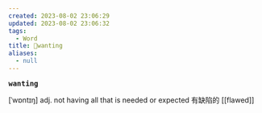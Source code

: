 ```yaml
---
created: 2023-08-02 23:06:29
updated: 2023-08-02 23:06:32
tags:
  - Word
title: 📖wanting
aliases:
  - null
---
```


<pre><strong>wanting</strong></pre>
[ˈwɒntɪŋ]
adj. not having all that is needed or expected 有缺陷的
[[flawed]]
